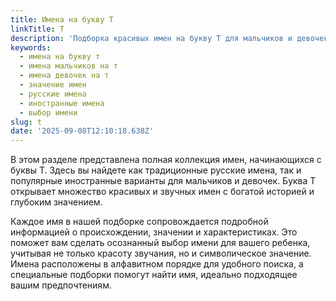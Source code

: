 ```yaml
---
title: Имена на букву Т
linkTitle: Т
description: 'Подборка красивых имен на букву Т для мальчиков и девочек. Узнайте значение и происхождение популярных имен, начинающихся с буквы Т.'
keywords:
  - имена на букву т
  - имена мальчиков на т
  - имена девочек на т
  - значение имен
  - русские имена
  - иностранные имена
  - выбор имени
slug: t
date: '2025-09-08T12:10:18.638Z'
---
```


В этом разделе представлена полная коллекция имен, начинающихся с буквы Т. Здесь вы найдете как традиционные русские имена, так и популярные иностранные варианты для мальчиков и девочек. Буква Т открывает множество красивых и звучных имен с богатой историей и глубоким значением.

Каждое имя в нашей подборке сопровождается подробной информацией о происхождении, значении и характеристиках. Это поможет вам сделать осознанный выбор имени для вашего ребенка, учитывая не только красоту звучания, но и символическое значение. Имена расположены в алфавитном порядке для удобного поиска, а специальные подборки помогут найти имя, идеально подходящее вашим предпочтениям.
